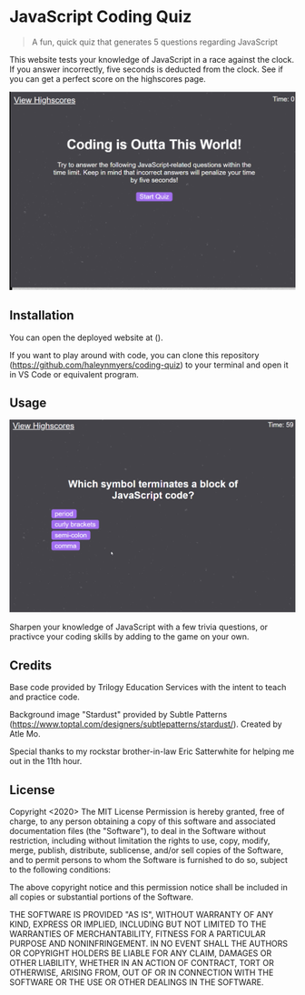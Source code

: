 # JavaScript Coding Quiz
> A fun, quick quiz that generates 5 questions regarding JavaScript

This website tests your knowledge of JavaScript in a race against the clock. If you answer incorrectly, five seconds is deducted from the clock. See if you can get a perfect score on the highscores page. 

![alt text](https://github.com/haleynmyers/coding-is-outta-this-world-quiz/blob/master/assets/codingQuizScreenshot.png "JavaScript Quiz Homepage")

## Installation

You can open the deployed website at ().

If you want to play around with code, you can
clone this repository (https://github.com/haleynmyers/coding-quiz) to your terminal and open it in VS Code or equivalent program.

## Usage 

![alt text](https://github.com/haleynmyers/coding-is-outta-this-world-quiz/blob/master/assets/codeQuizDemo.gif "Quiz demonstration")

Sharpen your knowledge of JavaScript with a few trivia questions, or practivce your coding skills by adding to the game on your own.

## Credits

Base code provided by Trilogy Education Services with the intent to teach and practice code. 

Background image "Stardust" provided by Subtle Patterns (https://www.toptal.com/designers/subtlepatterns/stardust/).
Created by Atle Mo.

Special thanks to my rockstar brother-in-law Eric Satterwhite for helping me out in the 11th hour.

## License 
Copyright <2020> <Haley Myers>
The MIT License
Permission is hereby granted, free of charge, to any person obtaining a copy of this software and associated documentation files (the "Software"), to deal in the Software without restriction, including without limitation the rights to use, copy, modify, merge, publish, distribute, sublicense, and/or sell copies of the Software, and to permit persons to whom the Software is furnished to do so, subject to the following conditions:

The above copyright notice and this permission notice shall be included in all copies or substantial portions of the Software.

THE SOFTWARE IS PROVIDED "AS IS", WITHOUT WARRANTY OF ANY KIND, EXPRESS OR IMPLIED, INCLUDING BUT NOT LIMITED TO THE WARRANTIES OF MERCHANTABILITY, FITNESS FOR A PARTICULAR PURPOSE AND NONINFRINGEMENT. IN NO EVENT SHALL THE AUTHORS OR COPYRIGHT HOLDERS BE LIABLE FOR ANY CLAIM, DAMAGES OR OTHER LIABILITY, WHETHER IN AN ACTION OF CONTRACT, TORT OR OTHERWISE, ARISING FROM, OUT OF OR IN CONNECTION WITH THE SOFTWARE OR THE USE OR OTHER DEALINGS IN THE SOFTWARE.
